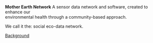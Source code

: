 **Mother Earth Network**
A sensor data network and software, created to enhance our  
environmental health through a community-based approach.  
 
We call it the: social eco-data network.

[Background](/img/graphic-liggend-final-1024x6402.jpg)
